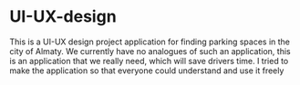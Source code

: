 # UI-UX-design

This is a UI-UX design project application for finding parking spaces in the city of Almaty. 
We currently have no analogues of such an application, this is an application that we really need, which will save drivers time.
I tried to make the application so that everyone could understand and use it freely
